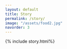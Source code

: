 ```yaml
---
layout: default
title: Story
permalink: /story/
image: "/assets/food2.jpg"
navorder: 3
---
```

{% include story.html%}